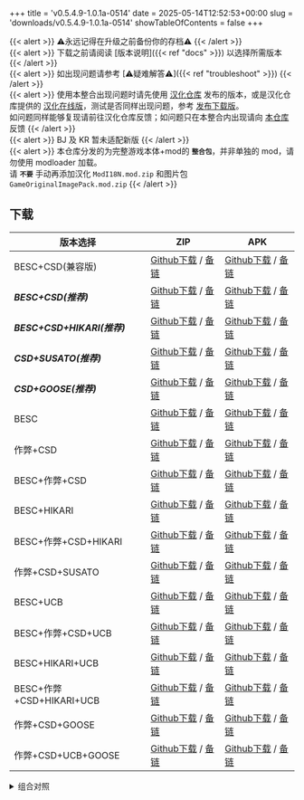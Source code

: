 +++
title = 'v0.5.4.9-1.0.1a-0514'
date = 2025-05-14T12:52:53+00:00
slug = 'downloads/v0.5.4.9-1.0.1a-0514'
showTableOfContents = false
+++

{{< alert >}}
⚠永远记得在升级之前备份你的存档⚠
{{< /alert >}}
<br>
{{< alert >}}
下载之前请阅读 [版本说明]({{< ref "docs" >}}) 以选择所需版本
{{< /alert >}}
<br>
{{< alert >}}
如出现问题请参考 [⚠疑难解答⚠]({{< ref "troubleshoot" >}})
{{< /alert >}}
<br>
{{< alert >}}
使用本整合出现问题时请先使用 [汉化仓库](https://github.com/Eltirosto/Degrees-of-Lewdity-Chinese-Localization) 发布的版本，或是汉化仓库提供的 [汉化在线版](https://eltirosto.github.io/Degrees-of-Lewdity-Chinese-Localization/)，测试是否同样出现问题，参考 [发布下载版](https://github.com/Eltirosto/Degrees-of-Lewdity-Chinese-Localization/blob/main/README.md#%E5%8F%91%E5%B8%83%E4%B8%8B%E8%BD%BD%E7%89%88)。
<br>
如问题同样能够复现请前往汉化仓库反馈；如问题只在本整合内出现请向 [本仓库](https://github.com/DoL-Lyra/Lyra/issues) 反馈
{{< /alert >}}
<br>
{{< alert >}}
BJ 及 KR 暂未适配新版
{{< /alert >}}
<br>
{{< alert >}}
本仓库分发的为完整游戏本体+mod的 **`整合包`**，并非单独的 mod，请勿使用 modloader 加载。
<br>
请 **`不要`** 手动再添加汉化 `ModI18N.mod.zip` 和图片包 `GameOriginalImagePack.mod.zip`
{{< /alert >}}

## 下载

|         版本选择          |                                                                                                                                                      ZIP                                                                                                                                                       |                                                                                                                                                      APK                                                                                                                                                       |
|---------------------------|----------------------------------------------------------------------------------------------------------------------------------------------------------------------------------------------------------------------------------------------------------------------------------------------------------------|----------------------------------------------------------------------------------------------------------------------------------------------------------------------------------------------------------------------------------------------------------------------------------------------------------------|
|BESC+CSD(兼容版)           |[Github下载](https://github.com/DoL-Lyra/Lyra/releases/download/v0.5.4.9-1.0.1a-0514/DoL-0.5.4.9-Lyra-1.0.1a-polyfill-besc-cheat-csd-0514.zip) / [备链](https://ghfast.top/https://github.com/DoL-Lyra/Lyra/releases/download/v0.5.4.9-1.0.1a-0514/DoL-0.5.4.9-Lyra-1.0.1a-polyfill-besc-cheat-csd-0514.zip)    |[Github下载](https://github.com/DoL-Lyra/Lyra/releases/download/v0.5.4.9-1.0.1a-0514/DoL-0.5.4.9-Lyra-1.0.1a-polyfill-besc-cheat-csd-0514.apk) / [备链](https://ghfast.top/https://github.com/DoL-Lyra/Lyra/releases/download/v0.5.4.9-1.0.1a-0514/DoL-0.5.4.9-Lyra-1.0.1a-polyfill-besc-cheat-csd-0514.apk)    |
|***BESC+CSD(推荐)***       |[Github下载](https://github.com/DoL-Lyra/Lyra/releases/download/v0.5.4.9-1.0.1a-0514/DoL-0.5.4.9-Lyra-1.0.1a-besc-csd-0514.zip) / [备链](https://ghfast.top/https://github.com/DoL-Lyra/Lyra/releases/download/v0.5.4.9-1.0.1a-0514/DoL-0.5.4.9-Lyra-1.0.1a-besc-csd-0514.zip)                                  |[Github下载](https://github.com/DoL-Lyra/Lyra/releases/download/v0.5.4.9-1.0.1a-0514/DoL-0.5.4.9-Lyra-1.0.1a-besc-csd-0514.apk) / [备链](https://ghfast.top/https://github.com/DoL-Lyra/Lyra/releases/download/v0.5.4.9-1.0.1a-0514/DoL-0.5.4.9-Lyra-1.0.1a-besc-csd-0514.apk)                                  |
|***BESC+CSD+HIKARI(推荐)***|[Github下载](https://github.com/DoL-Lyra/Lyra/releases/download/v0.5.4.9-1.0.1a-0514/DoL-0.5.4.9-Lyra-1.0.1a-besc-csd-hikari-0514.zip) / [备链](https://ghfast.top/https://github.com/DoL-Lyra/Lyra/releases/download/v0.5.4.9-1.0.1a-0514/DoL-0.5.4.9-Lyra-1.0.1a-besc-csd-hikari-0514.zip)                    |[Github下载](https://github.com/DoL-Lyra/Lyra/releases/download/v0.5.4.9-1.0.1a-0514/DoL-0.5.4.9-Lyra-1.0.1a-besc-csd-hikari-0514.apk) / [备链](https://ghfast.top/https://github.com/DoL-Lyra/Lyra/releases/download/v0.5.4.9-1.0.1a-0514/DoL-0.5.4.9-Lyra-1.0.1a-besc-csd-hikari-0514.apk)                    |
|***CSD+SUSATO(推荐)***     |[Github下载](https://github.com/DoL-Lyra/Lyra/releases/download/v0.5.4.9-1.0.1a-0514/DoL-0.5.4.9-Lyra-1.0.1a-susato-csd-0514.zip) / [备链](https://ghfast.top/https://github.com/DoL-Lyra/Lyra/releases/download/v0.5.4.9-1.0.1a-0514/DoL-0.5.4.9-Lyra-1.0.1a-susato-csd-0514.zip)                              |[Github下载](https://github.com/DoL-Lyra/Lyra/releases/download/v0.5.4.9-1.0.1a-0514/DoL-0.5.4.9-Lyra-1.0.1a-susato-csd-0514.apk) / [备链](https://ghfast.top/https://github.com/DoL-Lyra/Lyra/releases/download/v0.5.4.9-1.0.1a-0514/DoL-0.5.4.9-Lyra-1.0.1a-susato-csd-0514.apk)                              |
|***CSD+GOOSE(推荐)***      |[Github下载](https://github.com/DoL-Lyra/Lyra/releases/download/v0.5.4.9-1.0.1a-0514/DoL-0.5.4.9-Lyra-1.0.1a-csd-goose-0514.zip) / [备链](https://ghfast.top/https://github.com/DoL-Lyra/Lyra/releases/download/v0.5.4.9-1.0.1a-0514/DoL-0.5.4.9-Lyra-1.0.1a-csd-goose-0514.zip)                                |[Github下载](https://github.com/DoL-Lyra/Lyra/releases/download/v0.5.4.9-1.0.1a-0514/DoL-0.5.4.9-Lyra-1.0.1a-csd-goose-0514.apk) / [备链](https://ghfast.top/https://github.com/DoL-Lyra/Lyra/releases/download/v0.5.4.9-1.0.1a-0514/DoL-0.5.4.9-Lyra-1.0.1a-csd-goose-0514.apk)                                |
|BESC                       |[Github下载](https://github.com/DoL-Lyra/Lyra/releases/download/v0.5.4.9-1.0.1a-0514/DoL-0.5.4.9-Lyra-1.0.1a-besc-0514.zip) / [备链](https://ghfast.top/https://github.com/DoL-Lyra/Lyra/releases/download/v0.5.4.9-1.0.1a-0514/DoL-0.5.4.9-Lyra-1.0.1a-besc-0514.zip)                                          |[Github下载](https://github.com/DoL-Lyra/Lyra/releases/download/v0.5.4.9-1.0.1a-0514/DoL-0.5.4.9-Lyra-1.0.1a-besc-0514.apk) / [备链](https://ghfast.top/https://github.com/DoL-Lyra/Lyra/releases/download/v0.5.4.9-1.0.1a-0514/DoL-0.5.4.9-Lyra-1.0.1a-besc-0514.apk)                                          |
|作弊+CSD                   |[Github下载](https://github.com/DoL-Lyra/Lyra/releases/download/v0.5.4.9-1.0.1a-0514/DoL-0.5.4.9-Lyra-1.0.1a-cheat-csd-0514.zip) / [备链](https://ghfast.top/https://github.com/DoL-Lyra/Lyra/releases/download/v0.5.4.9-1.0.1a-0514/DoL-0.5.4.9-Lyra-1.0.1a-cheat-csd-0514.zip)                                |[Github下载](https://github.com/DoL-Lyra/Lyra/releases/download/v0.5.4.9-1.0.1a-0514/DoL-0.5.4.9-Lyra-1.0.1a-cheat-csd-0514.apk) / [备链](https://ghfast.top/https://github.com/DoL-Lyra/Lyra/releases/download/v0.5.4.9-1.0.1a-0514/DoL-0.5.4.9-Lyra-1.0.1a-cheat-csd-0514.apk)                                |
|BESC+作弊+CSD              |[Github下载](https://github.com/DoL-Lyra/Lyra/releases/download/v0.5.4.9-1.0.1a-0514/DoL-0.5.4.9-Lyra-1.0.1a-besc-cheat-csd-0514.zip) / [备链](https://ghfast.top/https://github.com/DoL-Lyra/Lyra/releases/download/v0.5.4.9-1.0.1a-0514/DoL-0.5.4.9-Lyra-1.0.1a-besc-cheat-csd-0514.zip)                      |[Github下载](https://github.com/DoL-Lyra/Lyra/releases/download/v0.5.4.9-1.0.1a-0514/DoL-0.5.4.9-Lyra-1.0.1a-besc-cheat-csd-0514.apk) / [备链](https://ghfast.top/https://github.com/DoL-Lyra/Lyra/releases/download/v0.5.4.9-1.0.1a-0514/DoL-0.5.4.9-Lyra-1.0.1a-besc-cheat-csd-0514.apk)                      |
|BESC+HIKARI                |[Github下载](https://github.com/DoL-Lyra/Lyra/releases/download/v0.5.4.9-1.0.1a-0514/DoL-0.5.4.9-Lyra-1.0.1a-besc-hikari-0514.zip) / [备链](https://ghfast.top/https://github.com/DoL-Lyra/Lyra/releases/download/v0.5.4.9-1.0.1a-0514/DoL-0.5.4.9-Lyra-1.0.1a-besc-hikari-0514.zip)                            |[Github下载](https://github.com/DoL-Lyra/Lyra/releases/download/v0.5.4.9-1.0.1a-0514/DoL-0.5.4.9-Lyra-1.0.1a-besc-hikari-0514.apk) / [备链](https://ghfast.top/https://github.com/DoL-Lyra/Lyra/releases/download/v0.5.4.9-1.0.1a-0514/DoL-0.5.4.9-Lyra-1.0.1a-besc-hikari-0514.apk)                            |
|BESC+作弊+CSD+HIKARI       |[Github下载](https://github.com/DoL-Lyra/Lyra/releases/download/v0.5.4.9-1.0.1a-0514/DoL-0.5.4.9-Lyra-1.0.1a-besc-cheat-csd-hikari-0514.zip) / [备链](https://ghfast.top/https://github.com/DoL-Lyra/Lyra/releases/download/v0.5.4.9-1.0.1a-0514/DoL-0.5.4.9-Lyra-1.0.1a-besc-cheat-csd-hikari-0514.zip)        |[Github下载](https://github.com/DoL-Lyra/Lyra/releases/download/v0.5.4.9-1.0.1a-0514/DoL-0.5.4.9-Lyra-1.0.1a-besc-cheat-csd-hikari-0514.apk) / [备链](https://ghfast.top/https://github.com/DoL-Lyra/Lyra/releases/download/v0.5.4.9-1.0.1a-0514/DoL-0.5.4.9-Lyra-1.0.1a-besc-cheat-csd-hikari-0514.apk)        |
|作弊+CSD+SUSATO            |[Github下载](https://github.com/DoL-Lyra/Lyra/releases/download/v0.5.4.9-1.0.1a-0514/DoL-0.5.4.9-Lyra-1.0.1a-susato-cheat-csd-0514.zip) / [备链](https://ghfast.top/https://github.com/DoL-Lyra/Lyra/releases/download/v0.5.4.9-1.0.1a-0514/DoL-0.5.4.9-Lyra-1.0.1a-susato-cheat-csd-0514.zip)                  |[Github下载](https://github.com/DoL-Lyra/Lyra/releases/download/v0.5.4.9-1.0.1a-0514/DoL-0.5.4.9-Lyra-1.0.1a-susato-cheat-csd-0514.apk) / [备链](https://ghfast.top/https://github.com/DoL-Lyra/Lyra/releases/download/v0.5.4.9-1.0.1a-0514/DoL-0.5.4.9-Lyra-1.0.1a-susato-cheat-csd-0514.apk)                  |
|BESC+UCB                   |[Github下载](https://github.com/DoL-Lyra/Lyra/releases/download/v0.5.4.9-1.0.1a-0514/DoL-0.5.4.9-Lyra-1.0.1a-besc-ucb-0514.zip) / [备链](https://ghfast.top/https://github.com/DoL-Lyra/Lyra/releases/download/v0.5.4.9-1.0.1a-0514/DoL-0.5.4.9-Lyra-1.0.1a-besc-ucb-0514.zip)                                  |[Github下载](https://github.com/DoL-Lyra/Lyra/releases/download/v0.5.4.9-1.0.1a-0514/DoL-0.5.4.9-Lyra-1.0.1a-besc-ucb-0514.apk) / [备链](https://ghfast.top/https://github.com/DoL-Lyra/Lyra/releases/download/v0.5.4.9-1.0.1a-0514/DoL-0.5.4.9-Lyra-1.0.1a-besc-ucb-0514.apk)                                  |
|BESC+作弊+CSD+UCB          |[Github下载](https://github.com/DoL-Lyra/Lyra/releases/download/v0.5.4.9-1.0.1a-0514/DoL-0.5.4.9-Lyra-1.0.1a-besc-cheat-csd-ucb-0514.zip) / [备链](https://ghfast.top/https://github.com/DoL-Lyra/Lyra/releases/download/v0.5.4.9-1.0.1a-0514/DoL-0.5.4.9-Lyra-1.0.1a-besc-cheat-csd-ucb-0514.zip)              |[Github下载](https://github.com/DoL-Lyra/Lyra/releases/download/v0.5.4.9-1.0.1a-0514/DoL-0.5.4.9-Lyra-1.0.1a-besc-cheat-csd-ucb-0514.apk) / [备链](https://ghfast.top/https://github.com/DoL-Lyra/Lyra/releases/download/v0.5.4.9-1.0.1a-0514/DoL-0.5.4.9-Lyra-1.0.1a-besc-cheat-csd-ucb-0514.apk)              |
|BESC+HIKARI+UCB            |[Github下载](https://github.com/DoL-Lyra/Lyra/releases/download/v0.5.4.9-1.0.1a-0514/DoL-0.5.4.9-Lyra-1.0.1a-besc-hikari-ucb-0514.zip) / [备链](https://ghfast.top/https://github.com/DoL-Lyra/Lyra/releases/download/v0.5.4.9-1.0.1a-0514/DoL-0.5.4.9-Lyra-1.0.1a-besc-hikari-ucb-0514.zip)                    |[Github下载](https://github.com/DoL-Lyra/Lyra/releases/download/v0.5.4.9-1.0.1a-0514/DoL-0.5.4.9-Lyra-1.0.1a-besc-hikari-ucb-0514.apk) / [备链](https://ghfast.top/https://github.com/DoL-Lyra/Lyra/releases/download/v0.5.4.9-1.0.1a-0514/DoL-0.5.4.9-Lyra-1.0.1a-besc-hikari-ucb-0514.apk)                    |
|BESC+作弊+CSD+HIKARI+UCB   |[Github下载](https://github.com/DoL-Lyra/Lyra/releases/download/v0.5.4.9-1.0.1a-0514/DoL-0.5.4.9-Lyra-1.0.1a-besc-cheat-csd-hikari-ucb-0514.zip) / [备链](https://ghfast.top/https://github.com/DoL-Lyra/Lyra/releases/download/v0.5.4.9-1.0.1a-0514/DoL-0.5.4.9-Lyra-1.0.1a-besc-cheat-csd-hikari-ucb-0514.zip)|[Github下载](https://github.com/DoL-Lyra/Lyra/releases/download/v0.5.4.9-1.0.1a-0514/DoL-0.5.4.9-Lyra-1.0.1a-besc-cheat-csd-hikari-ucb-0514.apk) / [备链](https://ghfast.top/https://github.com/DoL-Lyra/Lyra/releases/download/v0.5.4.9-1.0.1a-0514/DoL-0.5.4.9-Lyra-1.0.1a-besc-cheat-csd-hikari-ucb-0514.apk)|
|作弊+CSD+GOOSE             |[Github下载](https://github.com/DoL-Lyra/Lyra/releases/download/v0.5.4.9-1.0.1a-0514/DoL-0.5.4.9-Lyra-1.0.1a-cheat-csd-goose-0514.zip) / [备链](https://ghfast.top/https://github.com/DoL-Lyra/Lyra/releases/download/v0.5.4.9-1.0.1a-0514/DoL-0.5.4.9-Lyra-1.0.1a-cheat-csd-goose-0514.zip)                    |[Github下载](https://github.com/DoL-Lyra/Lyra/releases/download/v0.5.4.9-1.0.1a-0514/DoL-0.5.4.9-Lyra-1.0.1a-cheat-csd-goose-0514.apk) / [备链](https://ghfast.top/https://github.com/DoL-Lyra/Lyra/releases/download/v0.5.4.9-1.0.1a-0514/DoL-0.5.4.9-Lyra-1.0.1a-cheat-csd-goose-0514.apk)                    |
|作弊+CSD+UCB+GOOSE         |[Github下载](https://github.com/DoL-Lyra/Lyra/releases/download/v0.5.4.9-1.0.1a-0514/DoL-0.5.4.9-Lyra-1.0.1a-cheat-csd-goose-ucb-0514.zip) / [备链](https://ghfast.top/https://github.com/DoL-Lyra/Lyra/releases/download/v0.5.4.9-1.0.1a-0514/DoL-0.5.4.9-Lyra-1.0.1a-cheat-csd-goose-ucb-0514.zip)            |[Github下载](https://github.com/DoL-Lyra/Lyra/releases/download/v0.5.4.9-1.0.1a-0514/DoL-0.5.4.9-Lyra-1.0.1a-cheat-csd-goose-ucb-0514.apk) / [备链](https://ghfast.top/https://github.com/DoL-Lyra/Lyra/releases/download/v0.5.4.9-1.0.1a-0514/DoL-0.5.4.9-Lyra-1.0.1a-cheat-csd-goose-ucb-0514.apk)            |


<details>

<summary>组合对照</summary>

```
二进制:        101, 十进制:   5, 功能: ***BESC+CSD(推荐)***, 推荐： 1
二进制:     100101, 十进制:  37, 功能: ***BESC+CSD+HIKARI(推荐)***, 推荐： 1
二进制:   10000100, 十进制: 132, 功能: ***CSD+SUSATO(推荐)***, 推荐： 1
二进制: 1000000100, 十进制: 516, 功能: ***CSD+GOOSE(推荐)***, 推荐： 1
二进制:          1, 十进制:   1, 功能: BESC, 推荐： 0
二进制:        110, 十进制:   6, 功能: 作弊+CSD, 推荐： 0
二进制:        111, 十进制:   7, 功能: BESC+作弊+CSD, 推荐： 0
二进制:     100001, 十进制:  33, 功能: BESC+HIKARI, 推荐： 0
二进制:     100111, 十进制:  39, 功能: BESC+作弊+CSD+HIKARI, 推荐： 0
二进制:   10000110, 十进制: 134, 功能: 作弊+CSD+SUSATO, 推荐： 0
二进制:  100000001, 十进制: 257, 功能: BESC+UCB, 推荐： 0
二进制:  100000111, 十进制: 263, 功能: BESC+作弊+CSD+UCB, 推荐： 0
二进制:  100100001, 十进制: 289, 功能: BESC+HIKARI+UCB, 推荐： 0
二进制:  100100111, 十进制: 295, 功能: BESC+作弊+CSD+HIKARI+UCB, 推荐： 0
二进制: 1000000110, 十进制: 518, 功能: 作弊+CSD+GOOSE, 推荐： 0
二进制: 1100000110, 十进制: 774, 功能: 作弊+CSD+UCB+GOOSE, 推荐： 0
[1, 5, 6, 7, 33, 37, 39, 132, 134, 257, 263, 289, 295, 516, 518, 774]
```

</details>

